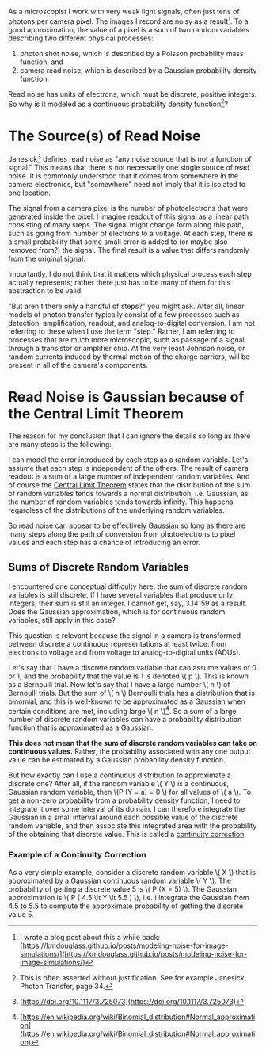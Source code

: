 <!--
.. title: Why is Camera Read Noise Gaussian Distributed?
.. slug: why-is-camera-read-noise-gaussian-distributed
.. date: 2025-06-19 10:40:12 UTC+02:00
.. tags: cameras, microscopy, statistics
.. category: optics
.. link: 
.. description: I investigate why camera read noise may be modeled as a Gaussian random variable.
.. type: text
.. has_math: true
-->

As a microscopist I work with very weak light signals, often just tens of photons per camera pixel. The images I record are noisy as a result[^1]. To a good approximation, the value of a pixel is a sum of two random variables describing two different physical processes:

1. photon shot noise, which is described by a Poisson probability mass function, and
2. camera read noise, which is described by a Gaussian probability density function.

Read noise has units of electrons, which must be discrete, positive integers. So why is it modeled as a continuous probability density function[^2]?

# The Source(s) of Read Noise

Janesick[^3] defines read noise as "any noise source that is not a function of signal." This means that there is not necessarily one single source of read noise. It is commonly understood that it comes from somewhere in the camera electronics, but "somewhere" need not imply that it is isolated to one location.

The signal from a camera pixel is the number of photoelectrons that were generated inside the pixel. I imagine readout of this signal as a linear path consisting of many steps. The signal might change form along this path, such as going from number of electrons to a voltage. At each step, there is a small probability that some small error is added to (or maybe also removed from?) the signal. The final result is a value that differs randomly from the original signal.

Importantly, I do not think that it matters which physical process each step actually represents; rather there just has to be many of them for this abstraction to be valid.

"But aren't there only a handful of steps?" you might ask. After all, linear models of photon transfer typically consist of a few processes such as detection, amplification, readout, and analog-to-digital conversion. I am not referring to these when I use the term "step." Rather, I am referring to processes that are much more microscopic, such as passage of a signal through a transistor or amplifier chip. At the very least Johnson noise, or random currents induced by thermal motion of the charge carriers, will be present in all of the camera's components.

# Read Noise is Gaussian because of the Central Limit Theorem

The reason for my conclusion that I can ignore the details so long as there are many steps is the following:

I can model the error introduced by each step as a random variable. Let's assume that each step is independent of the others. The result of camera readout is a sum of a large number of independent random variables. And of course the [Central Limit Theorem](https://en.wikipedia.org/wiki/Central_limit_theorem) states that the distribution of the sum of random variables tends towards a normal distribution, i.e. Gaussian, as the number of random variables tends towards infinity. This happens regardless of the distributions of the underlying random variables.

So read noise can appear to be effectively Gaussian so long as there are many steps along the path of conversion from photoelectrons to pixel values and each step has a chance of introducing an error.

## Sums of Discrete Random Variables

I encountered one conceptual difficulty here: the sum of discrete random variables is still discrete. If I have several variables that produce only integers, their sum is still an integer. I cannot get, say, 3.14159 as a result. Does the Gaussian approximation, which is for continuous random variables, still apply in this case?

This question is relevant because the signal in a camera is transformed between discrete a continuous representations at least twice: from electrons to voltage and from voltage to analog-to-digital units (ADUs).

Let's say that I have a discrete random variable that can assume values of 0 or 1, and the probability that the value is 1 is denoted \\( p \\). This is known as a Bernoulli trial. Now let's say that I have a large number \\( n \\) of Bernoulli trials. But the sum of \\( n \\) Bernoulli trials has a distribution that is binomial, and this is well-known to be approximated as a Gaussian when certain conditions are met, including large \\( n \\)[^4]. So a sum of a large number of discrete random variables can have a probability distribution function that is approximated as a Gaussian.

**This does not mean that the sum of discrete random variables can take on continuous values.** Rather, the probability associated with any one output value can be estimated by a Gaussian probability density function.

But how exactly can I use a continuous distribution to approximate a discrete one? After all, if the random variable \\( Y \\) is a continuous, Gaussian random variable, then \\(P (Y = a)  = 0 \\) for all values of \\( a \\). To get a non-zero probability from a probability density function, I need to integrate it over some interval of its domain. I can therefore integrate the Gaussian in a small interval around each possible value of the discrete random variable, and then associate this integrated area with the probability of the obtaining that discrete value. This is called a [continuity correction](https://en.wikipedia.org/wiki/Continuity_correction).

### Example of a Continuity Correction

As a very simple example, consider a discrete random variable \\( X \\) that is approximated by a Gaussian continuous random variable \\( Y \\). The probability of getting a discrete value 5 is \\( P (X = 5) \\). The Gaussian approximation is \\( P ( 4.5 \lt Y \lt 5.5 ) \\), i.e. I integrate the Gaussian from 4.5 to 5.5 to compute the approximate probability of getting the discrete value 5.


[^1]: I wrote a blog post about this a while back: [https://kmdouglass.github.io/posts/modeling-noise-for-image-simulations/](https://kmdouglass.github.io/posts/modeling-noise-for-image-simulations/)
[^2]: This is often asserted without justification. See for example Janesick, Photon Transfer, page 34.
[^3]: [https://doi.org/10.1117/3.725073](https://doi.org/10.1117/3.725073)
[^4]: [https://en.wikipedia.org/wiki/Binomial_distribution#Normal_approximation](https://en.wikipedia.org/wiki/Binomial_distribution#Normal_approximation)
